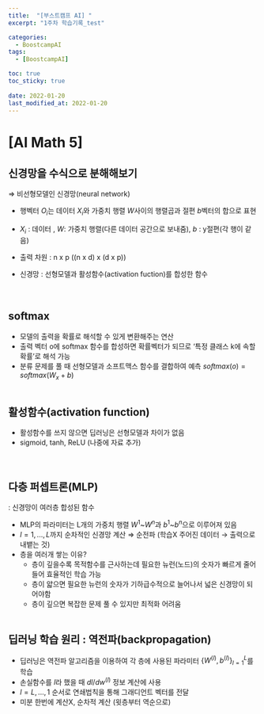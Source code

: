 ```yaml
---
title:  "[부스트캠프 AI] "
excerpt: "1주차 학습기록_test"

categories:
  - BoostcampAI
tags:
  - [BoostcampAI]

toc: true
toc_sticky: true
 
date: 2022-01-20
last_modified_at: 2022-01-20
---
```

# <b>[AI Math 5]</b>

## <b>신경망을 수식으로 분해해보기</b>  
  ⇒ 비선형모델인 신경망(neural network)
- 행벡터 $O_i$는 데이터 $X_i$와 가중치 행렬 $W$사이의 행렬곱과 절편 $b$벡터의 합으로 표현
    
    <!-- ![스크린샷 2022-01-20 오전 1.23.37.png](https://s3-us-west-2.amazonaws.com/secure.notion-static.com/0d957a0e-8edf-4525-bedd-5ae64c56cfa6/스크린샷_2022-01-20_오전_1.23.37.png) -->
    
- $X_i$ : 데이터 , $W$: 가중치 행렬(다른 데이터 공간으로 보내줌), $b$ : y절편(각 행이 같음)
- 출력 차원 : n x p   ((n x d) x (d x p))
- 신경망 : 선형모델과 활성함수(activation fuction)를 합성한 함수  
<br></br>
## <b>softmax</b>
        
<!-- ![스크린샷 2022-01-20 오전 1.25.10.png](https://s3-us-west-2.amazonaws.com/secure.notion-static.com/37b738f6-f3d9-4741-a713-55216381baa3/스크린샷_2022-01-20_오전_1.25.10.png) -->
        
- 모델의 출력을 확률로 해석할 수 있게 변환해주는 연산
- 출력 벡터 o에 softmax 함수를 합성하면 확률벡터가 되므로 ‘특정 클래스 k에 속할 확률’로 해석 가능
- 분류 문제를 풀 때 선형모델과 소프트맥스 함수를 결합하여 예측
$softmax(o) = softmax(W_x+b)$
<br></br>
## <b>활성함수(activation function)</b>   
- 활성함수를 쓰지 않으면 딥러닝은 선형모델과 차이가 없음   
- sigmoid, tanh, ReLU (나중에 자료 추가)   
<br></br>
## <b>다층 퍼셉트론(MLP)</b>
   : 신경망이 여러층 합성된 함수
- MLP의 파라미터는 L개의 가중치 행렬 $W^1$~$W^n$과 $b^1$~$b^n$으로 이루어져 있음
- $l = 1, ..., L$까지 순차적인 신경망 계산 ⇒ 순전파 (학습X 주어진 데이터 → 출력으로 내뱉는 것)
- 층을 여러개 쌓는 이유?
    - 층이 깊을수록 목적함수를 근사하는데 필요한 뉴런(노드)의 숫자가 빠르게 줄어들어 효율적인 학습 가능
    - 층이 얇으면 필요한 뉴런의 숫자가 기하급수적으로 늘어나서 넓은 신경망이 되어야함
    - 층이 깊으면 복잡한 문제 풀 수 있지만 최적화 어려움
<br></br>   
## <b>딥러닝 학습 원리 : 역전파(backpropagation)</b>
- 딥러닝은 역전파 알고리즘을 이용하여 각 층에 사용된 파라미터 $\{W^{(l)}, b^{(l)}\}^L_{l=1}$를 학습
- 손실함수를 $l$라 했을 때 $dl/dw^{(l)}$ 정보 계산에 사용
- $l = L, ..., 1$ 순서로 연쇄법칙을 통해 그래디언트 벡터를 전달
- 미분 한번에 계산X, 순차적 계산 (윗층부터 역순으로)